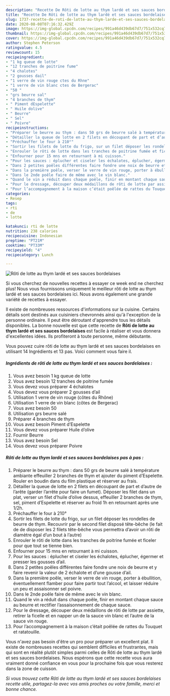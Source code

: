 ```yaml
---
description: "Recette De Rôti de lotte au thym lardé et ses sauces bordelaises"
title: "Recette De Rôti de lotte au thym lardé et ses sauces bordelaises"
slug: 1737-recette-de-roti-de-lotte-au-thym-larde-et-ses-sauces-bordelaises
date: 2020-08-08T07:16:32.429Z
image: https://img-global.cpcdn.com/recipes/991a46d439db67d7/751x532cq70/roti-de-lotte-au-thym-larde-et-ses-sauces-bordelaises-photo-principale-de-la-recette.jpg
thumbnail: https://img-global.cpcdn.com/recipes/991a46d439db67d7/751x532cq70/roti-de-lotte-au-thym-larde-et-ses-sauces-bordelaises-photo-principale-de-la-recette.jpg
cover: https://img-global.cpcdn.com/recipes/991a46d439db67d7/751x532cq70/roti-de-lotte-au-thym-larde-et-ses-sauces-bordelaises-photo-principale-de-la-recette.jpg
author: Stephen Peterson
ratingvalue: 4.5
reviewcount: 15
recipeingredient:
- "1 kg queue de lotte"
- "12 tranches de poitrine fume"
- "4 chalotes"
- "2 gousses dail"
- "1 verre de vin rouge ctes du Rhne"
- "1 verre de vin blanc ctes de Bergerac"
- "50 "
- "grs beurre sal"
- "4 branches de thym"
- " Piment dEspelette"
- " Huile dolive"
- " Beurre"
- " Sel"
- " Poivre"
recipeinstructions:
- "Préparer le beurre au thym : dans 50 grs de beurre salé à température ambiante effeuiller 2 branches de thym et ajouter du piment d’Espelette. Rouler en boudin dans du film plastique et réserver au frais."
- "Détailler la queue de lotte en 2 filets en découpant de part et d’autre de l’arête (garder l’arrête pour faire un fumet). Déposer les filet dans un plat, verser un filet d’huile d’olive dessus, effeuiller 2 branches de thym, sel, piment d’Espelette et réserver au froid 1h en retournant après une 1/2h."
- "Préchauffer le four à 210°"
- "Sortir les filets de lotte du frigo, sur un filet déposer les rondelles de beurre de thym. Recouvrir par le second filet disposé tête-bêche (le fait de de disposer les 2 filets tête-bêche vous permettra d’avoir un rôti de diamètre égal d’un bout à l’autre)"
- "Enrouler le rôti de lotte dans les tranches de poitrine fumée et ficeler pour que tout se tienne bien."
- "Enfourner pour 15 mns en retournant à mi cuisson."
- "Pour les sauces : éplucher et ciseler les échalotes, éplucher, égermer et presser les gousses d’ail."
- "Dans 2 petites poêles différentes faire fondre une noix de beurre et y faire revenir la valeur de 2 échalote et d’une gousse d’ail."
- "Dans la première poêle, verser le verre de vin rouge, porter à ébullition, éventuellement flamber pour faire partir tout l’alcool, et laisser réduire un peu et assaisonner sel poivre."
- "Dans le 2nde poêle faire de même avec le vin blanc."
- "Quand le vin a réduit dans chaque poêle, finir en montant chaque sauce au beurre et rectifier l’assaisonnement de chaque sauce."
- "Pour le dressage, découper deux médaillons de rôti de lotte par assiette, retirer la ficelle et en napper un de la sauce vin blanc et l’autre de la sauce vin rouge."
- "Pour l’accompagnement à la maison c’était poêlée de rattes du Touquet et ratatouille."
categories:
- Resep
tags:
- rti
- de
- lotte

katakunci: rti de lotte 
nutrition: 238 calories
recipecuisine: Indonesian
preptime: "PT21M"
cooktime: "PT33M"
recipeyield: "4"
recipecategory: Lunch

---
```



![Rôti de lotte au thym lardé et ses sauces bordelaises](https://img-global.cpcdn.com/recipes/991a46d439db67d7/751x532cq70/roti-de-lotte-au-thym-larde-et-ses-sauces-bordelaises-photo-principale-de-la-recette.jpg)

Si vous cherchez de nouvelles recettes à essayer ce week end ne cherchez plus! Nous vous fournissons uniquement le meilleur rôti de lotte au thym lardé et ses sauces bordelaises ici. Nous avons également une grande variété de recettes à essayer.

Il existe de nombreuses ressources d'informations sur la cuisine. Certains détails sont destinés aux cuisiniers chevronnés ainsi qu'à l'exception de la personne ordinaire. Il peut être déroutant d'apprendre tous les détails disponibles. La bonne nouvelle est que cette recette de <strong> Rôti de lotte au thym lardé et ses sauces bordelaises </strong> est facile à réaliser et vous donnera d'excellentes idées. Ils profiteront à toute personne, même débutante.

<!--inarticleads1-->

Vous pouvez cuire rôti de lotte au thym lardé et ses sauces bordelaises en utilisant 14 Ingrédients et 13 pas. Voici comment vous faire il.

##### Ingrédients de rôti de lotte au thym lardé et ses sauces bordelaises :

1. Vous avez besoin 1 kg queue de lotte
1. Vous avez besoin 12 tranches de poitrine fumée
1. Vous devez vous préparer 4 échalotes
1. Vous devez vous préparer 2 gousses d’ail
1. Utilisation 1 verre de vin rouge (côtes du Rhône)
1. Utilisation 1 verre de vin blanc (côtes de Bergerac)
1. Vous avez besoin 50 
1. Utilisation grs beurre salé
1. Préparer 4 branches de thym
1. Vous avez besoin  Piment d’Espelette
1. Vous devez vous préparer  Huile d’olive
1. Fournir  Beurre
1. Vous avez besoin  Sel
1. Vous devez vous préparer  Poivre




<!--inarticleads2-->

##### Rôti de lotte au thym lardé et ses sauces bordelaises pas à pas :

1. Préparer le beurre au thym : dans 50 grs de beurre salé à température ambiante effeuiller 2 branches de thym et ajouter du piment d’Espelette. Rouler en boudin dans du film plastique et réserver au frais.
1. Détailler la queue de lotte en 2 filets en découpant de part et d’autre de l’arête (garder l’arrête pour faire un fumet). Déposer les filet dans un plat, verser un filet d’huile d’olive dessus, effeuiller 2 branches de thym, sel, piment d’Espelette et réserver au froid 1h en retournant après une 1/2h.
1. Préchauffer le four à 210°
1. Sortir les filets de lotte du frigo, sur un filet déposer les rondelles de beurre de thym. Recouvrir par le second filet disposé tête-bêche (le fait de de disposer les 2 filets tête-bêche vous permettra d’avoir un rôti de diamètre égal d’un bout à l’autre)
1. Enrouler le rôti de lotte dans les tranches de poitrine fumée et ficeler pour que tout se tienne bien.
1. Enfourner pour 15 mns en retournant à mi cuisson.
1. Pour les sauces : éplucher et ciseler les échalotes, éplucher, égermer et presser les gousses d’ail.
1. Dans 2 petites poêles différentes faire fondre une noix de beurre et y faire revenir la valeur de 2 échalote et d’une gousse d’ail.
1. Dans la première poêle, verser le verre de vin rouge, porter à ébullition, éventuellement flamber pour faire partir tout l’alcool, et laisser réduire un peu et assaisonner sel poivre.
1. Dans le 2nde poêle faire de même avec le vin blanc.
1. Quand le vin a réduit dans chaque poêle, finir en montant chaque sauce au beurre et rectifier l’assaisonnement de chaque sauce.
1. Pour le dressage, découper deux médaillons de rôti de lotte par assiette, retirer la ficelle et en napper un de la sauce vin blanc et l’autre de la sauce vin rouge.
1. Pour l’accompagnement à la maison c’était poêlée de rattes du Touquet et ratatouille.




<!--inarticleads1-->

<p>
Vous n'avez pas besoin d'être un pro pour préparer un excellent plat. Il existe de nombreuses recettes qui semblent difficiles et frustrantes, mais qui sont en réalité plutôt simples parmi celles de Rôti de lotte au thym lardé et ses sauces bordelaises. Nous espérons que cette recette vous aura vraiment donné confiance en vous pour la prochaine fois que vous resterez dans la zone de cuisson.
</p>

<p>
<i>Si vous trouvez cette Rôti de lotte au thym lardé et ses sauces bordelaises recette utile, partagez-la avec vos amis proches ou votre famille, merci et bonne chance.</i>
</p>
